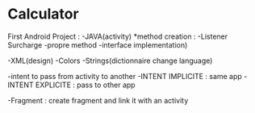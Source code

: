 # Calculator

First Android Project : 
-JAVA(activity) 
*method creation : 
-Listener Surcharge 
-propre method 
-interface implementation)  

-XML(design) 
-Colors 
-Strings(dictionnaire change language)  

-intent to pass from activity to another 
-INTENT IMPLICITE : same app 
-INTENT EXPLICITE : pass to other app  

-Fragment : create fragment and link it with an activity
